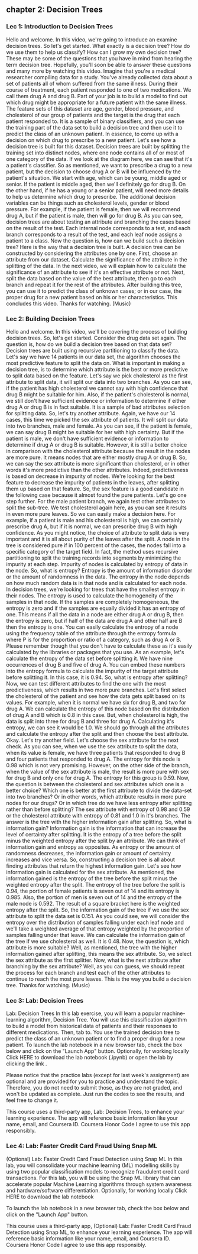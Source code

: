 ## chapter 2: Decision Trees

### Lec 1: Introduction to Decision Trees
Hello and welcome. In this video, we're going to introduce an examine decision trees. So let's get started. What exactly is a decision tree? How do we use them to help us classify? How can I grow my own decision tree? These may be some of the questions that you have in mind from hearing the term decision tree. Hopefully, you'll soon be able to answer these questions and many more by watching this video. Imagine that you're a medical researcher compiling data for a study. You've already collected data about a set of patients all of whom suffered from the same illness. During their course of treatment, each patient responded to one of two medications. We call them drug A and drug B. Part of your job is to build a model to find out which drug might be appropriate for a future patient with the same illness. The feature sets of this dataset are age, gender, blood pressure, and cholesterol of our group of patients and the target is the drug that each patient responded to. It is a sample of binary classifiers, and you can use the training part of the data set to build a decision tree and then use it to predict the class of an unknown patient. In essence, to come up with a decision on which drug to prescribe to a new patient. Let's see how a decision tree is built for this dataset. Decision trees are built by splitting the training set into distinct nodes, where one node contains all of or most of one category of the data. If we look at the diagram here, we can see that it's a patient's classifier. So as mentioned, we want to prescribe a drug to a new patient, but the decision to choose drug A or B will be influenced by the patient's situation. We start with age, which can be young, middle aged or senior. If the patient is middle aged, then we'll definitely go for drug B. On the other hand, if he has a young or a senior patient, will need more details to help us determine which drug to prescribe. The additional decision variables can be things such as cholesterol levels, gender or blood pressure. For example, if the patient is female, then we will recommend drug A, but if the patient is male, then will go for drug B. As you can see, decision trees are about testing an attribute and branching the cases based on the result of the test. Each internal node corresponds to a test, and each branch corresponds to a result of the test, and each leaf node assigns a patient to a class. Now the question is, how can we build such a decision tree? Here is the way that a decision tree is built. A decision tree can be constructed by considering the attributes one by one. First, choose an attribute from our dataset. Calculate the significance of the attribute in the splitting of the data. In the next video, we will explain how to calculate the significance of an attribute to see if it's an effective attribute or not. Next, split the data based on the value of the best attribute, then go to each branch and repeat it for the rest of the attributes. After building this tree, you can use it to predict the class of unknown cases; or in our case, the proper drug for a new patient based on his or her characteristics. This concludes this video. Thanks for watching. (Music)

### Lec 2: Building Decision Trees
Hello and welcome. In this video, we'll be covering the process of building decision trees. So, let's get started. Consider the drug data set again. The question is, how do we build a decision tree based on that data set? Decision trees are built using recursive partitioning to classify the data. Let's say we have 14 patients in our data set, the algorithm chooses the most predictive feature to split the data on. What is important in making a decision tree, is to determine which attribute is the best or more predictive to split data based on the feature. Let's say we pick cholesterol as the first attribute to split data, it will split our data into two branches. As you can see, if the patient has high cholesterol we cannot say with high confidence that drug B might be suitable for him. Also, if the patient's cholesterol is normal, we still don't have sufficient evidence or information to determine if either drug A or drug B is in fact suitable. It is a sample of bad attributes selection for splitting data. So, let's try another attribute. Again, we have our 14 cases, this time we picked the sex attribute of patients. It will split our data into two branches, male and female. As you can see, if the patient is female, we can say drug B might be suitable for her with high certainty. But if the patient is male, we don't have sufficient evidence or information to determine if drug A or drug B is suitable. However, it is still a better choice in comparison with the cholesterol attribute because the result in the nodes are more pure. It means nodes that are either mostly drug A or drug B. So, we can say the sex attribute is more significant than cholesterol, or in other words it's more predictive than the other attributes. Indeed, predictiveness is based on decrease in impurity of nodes. We're looking for the best feature to decrease the impurity of patients in the leaves, after splitting them up based on that feature. So, the sex feature is a good candidate in the following case because it almost found the pure patients. Let's go one step further. For the male patient branch, we again test other attributes to split the sub-tree. We test cholesterol again here, as you can see it results in even more pure leaves. So we can easily make a decision here. For example, if a patient is male and his cholesterol is high, we can certainly prescribe drug A, but if it is normal, we can prescribe drug B with high confidence. As you might notice, the choice of attribute to split data is very important and it is all about purity of the leaves after the split. A node in the tree is considered pure if in 100 percent of the cases, the nodes fall into a specific category of the target field. In fact, the method uses recursive partitioning to split the training records into segments by minimizing the impurity at each step. Impurity of nodes is calculated by entropy of data in the node. So, what is entropy? Entropy is the amount of information disorder or the amount of randomness in the data. The entropy in the node depends on how much random data is in that node and is calculated for each node. In decision trees, we're looking for trees that have the smallest entropy in their nodes. The entropy is used to calculate the homogeneity of the samples in that node. If the samples are completely homogeneous, the entropy is zero and if the samples are equally divided it has an entropy of one. This means if all the data in a node are either drug A or drug B, then the entropy is zero, but if half of the data are drug A and other half are B then the entropy is one. You can easily calculate the entropy of a node using the frequency table of the attribute through the entropy formula where P is for the proportion or ratio of a category, such as drug A or B. Please remember though that you don't have to calculate these as it's easily calculated by the libraries or packages that you use. As an example, let's calculate the entropy of the data set before splitting it. We have nine occurrences of drug B and five of drug A. You can embed these numbers into the entropy formula to calculate the impurity of the target attribute before splitting it. In this case, it is 0.94. So, what is entropy after splitting? Now, we can test different attributes to find the one with the most predictiveness, which results in two more pure branches. Let's first select the cholesterol of the patient and see how the data gets split based on its values. For example, when it is normal we have six for drug B, and two for drug A. We can calculate the entropy of this node based on the distribution of drug A and B which is 0.8 in this case. But, when cholesterol is high, the data is split into three for drug B and three for drug A. Calculating it's entropy, we can see it would be 1.0. We should go through all the attributes and calculate the entropy after the split and then choose the best attribute. Okay. Let's try another field. Let's choose the sex attribute for the next check. As you can see, when we use the sex attribute to split the data, when its value is female, we have three patients that responded to drug B and four patients that responded to drug A. The entropy for this node is 0.98 which is not very promising. However, on the other side of the branch, when the value of the sex attribute is male, the result is more pure with sex for drug B and only one for drug A. The entropy for this group is 0.59. Now, the question is between the cholesterol and sex attributes which one is a better choice? Which one is better at the first attribute to divide the data-set into two branches? Or in other words, which attribute results in more pure nodes for our drugs? Or in which tree do we have less entropy after splitting rather than before splitting? The sex attribute with entropy of 0.98 and 0.59 or the cholesterol attribute with entropy of 0.81 and 1.0 in it's branches. The answer is the tree with the higher information gain after splitting. So, what is information gain? Information gain is the information that can increase the level of certainty after splitting. It is the entropy of a tree before the split minus the weighted entropy after the split by an attribute. We can think of information gain and entropy as opposites. As entropy or the amount of randomness decreases, the information gain or amount of certainty increases and vice versa. So, constructing a decision tree is all about finding attributes that return the highest information gain. Let's see how information gain is calculated for the sex attribute. As mentioned, the information gained is the entropy of the tree before the split minus the weighted entropy after the split. The entropy of the tree before the split is 0.94, the portion of female patients is seven out of 14 and its entropy is 0.985. Also, the portion of men is seven out of 14 and the entropy of the male node is 0.592. The result of a square bracket here is the weighted entropy after the split. So, the information gain of the tree if we use the sex attribute to split the data set is 0.151. As you could see, we will consider the entropy over the distribution of samples falling under each leaf node and we'll take a weighted average of that entropy weighted by the proportion of samples falling under that leave. We can calculate the information gain of the tree if we use cholesterol as well. It is 0.48. Now, the question is, which attribute is more suitable? Well, as mentioned, the tree with the higher information gained after splitting, this means the sex attribute. So, we select the sex attribute as the first splitter. Now, what is the next attribute after branching by the sex attribute? Well, as you can guess, we should repeat the process for each branch and test each of the other attributes to continue to reach the most pure leaves. This is the way you build a decision tree. Thanks for watching. (Music)

### Lec 3: Lab: Decision Trees
Lab: Decision Trees
In this lab exercise, you will learn a popular machine-learning algorithm, Decision Tree. You will use this classification algorithm to build a model from historical data of patients and their responses to different medications. Then, tab to. You use the trained decision tree to predict the class of an unknown patient or to find a proper drug for a new patient.  To launch the lab notebook in a new browser tab, check the box below and click on the "Launch App" button. Optionally, for working locally Click 
HERE 
to download the lab notebook (.ipynb) or open the lab by clicking the 
link
.


Please notice that the practice labs (except for last week's assignment) are optional and are provided for you to practice and understand the topic. Therefore, you do not need to submit those, as they are not graded, and won't be updated as complete. Just run the codes to see the results, and feel free to change it.

This course uses a third-party app, Lab: Decision Trees, to enhance your learning experience. The app will reference basic information like your name, email, and Coursera ID.
Coursera Honor Code
I agree to use this app responsibly.

### Lec 4: Lab: Faster Credit Card Fraud Using Snap ML
(Optional) Lab: Faster Credit Card Fraud Detection using Snap ML
In this lab,  you will consolidate your machine learning (ML) modelling skills by using two popular classification models to recognize fraudulent credit card transactions. For this lab, you will be using the Snap ML library that can accelerate popular Machine Learning algorithms through system awareness and hardware/software differentiation.  Optionally, for working locally Click 
HERE 
to download the lab notebook   


 To launch the lab notebook in a new browser tab, check the box below and click on the "Launch App" button.   

This course uses a third-party app, (Optional) Lab: Faster Credit Card Fraud Detection using Snap ML, to enhance your learning experience. The app will reference basic information like your name, email, and Coursera ID.
Coursera Honor Code
I agree to use this app responsibly.
